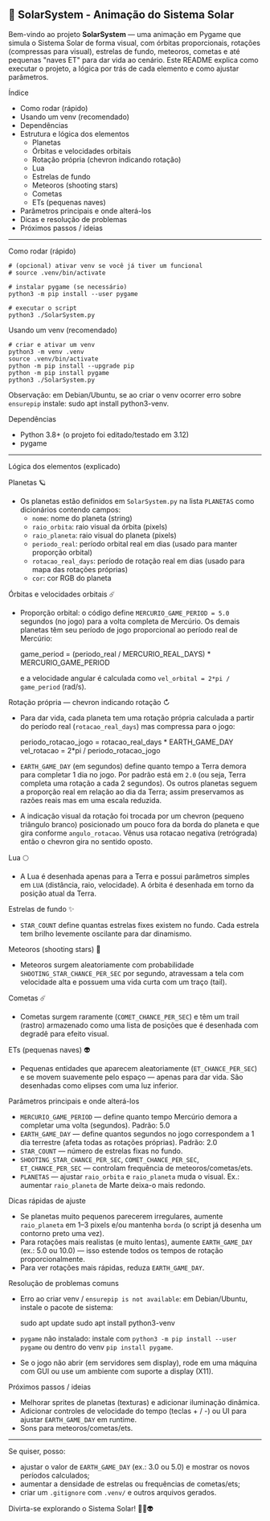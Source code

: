 ## 🌌 SolarSystem - Animação do Sistema Solar

Bem-vindo ao projeto **SolarSystem** — uma animação em Pygame que simula o Sistema Solar de forma visual, com órbitas proporcionais, rotações (compressas para visual), estrelas de fundo, meteoros, cometas e até pequenas "naves ET" para dar vida ao cenário. Este README explica como executar o projeto, a lógica por trás de cada elemento e como ajustar parâmetros.

Índice
- Como rodar (rápido)
- Usando um venv (recomendado)
- Dependências
- Estrutura e lógica dos elementos
  - Planetas
  - Órbitas e velocidades orbitais
  - Rotação própria (chevron indicando rotação)
  - Lua
  - Estrelas de fundo
  - Meteoros (shooting stars)
  - Cometas
  - ETs (pequenas naves)
- Parâmetros principais e onde alterá-los
- Dicas e resolução de problemas
- Próximos passos / ideias

---

Como rodar (rápido)

    # (opcional) ativar venv se você já tiver um funcional
    # source .venv/bin/activate

    # instalar pygame (se necessário)
    python3 -m pip install --user pygame

    # executar o script
    python3 ./SolarSystem.py

Usando um venv (recomendado)

    # criar e ativar um venv
    python3 -m venv .venv
    source .venv/bin/activate
    python -m pip install --upgrade pip
    python -m pip install pygame
    python3 ./SolarSystem.py

Observação: em Debian/Ubuntu, se ao criar o venv ocorrer erro sobre `ensurepip` instale: sudo apt install python3-venv.

Dependências
- Python 3.8+ (o projeto foi editado/testado em 3.12)
- pygame

---

Lógica dos elementos (explicado)

Planetas 🪐
- Os planetas estão definidos em `SolarSystem.py` na lista `PLANETAS` como dicionários contendo campos:
  - `nome`: nome do planeta (string)
  - `raio_orbita`: raio visual da órbita (pixels)
  - `raio_planeta`: raio visual do planeta (pixels)
  - `periodo_real`: período orbital real em dias (usado para manter proporção orbital)
  - `rotacao_real_days`: período de rotação real em dias (usado para mapa das rotações próprias)
  - `cor`: cor RGB do planeta

Órbitas e velocidades orbitais ☄️
- Proporção orbital: o código define `MERCURIO_GAME_PERIOD = 5.0` segundos (no jogo) para a volta completa de Mercúrio. Os demais planetas têm seu período de jogo proporcional ao período real de Mercúrio:

    game_period = (periodo_real / MERCURIO_REAL_DAYS) * MERCURIO_GAME_PERIOD

    e a velocidade angular é calculada como `vel_orbital = 2*pi / game_period` (rad/s).

Rotação própria — chevron indicando rotação ↻
- Para dar vida, cada planeta tem uma rotação própria calculada a partir do período real (`rotacao_real_days`) mas compressa para o jogo:

    periodo_rotacao_jogo = rotacao_real_days * EARTH_GAME_DAY
    vel_rotacao = 2*pi / periodo_rotacao_jogo

- `EARTH_GAME_DAY` (em segundos) define quanto tempo a Terra demora para completar 1 dia no jogo. Por padrão está em `2.0` (ou seja, Terra completa uma rotação a cada 2 segundos). Os outros planetas seguem a proporção real em relação ao dia da Terra; assim preservamos as razões reais mas em uma escala reduzida.
- A indicação visual da rotação foi trocada por um chevron (pequeno triângulo branco) posicionado um pouco fora da borda do planeta e que gira conforme `angulo_rotacao`. Vênus usa rotacao negativa (retrógrada) então o chevron gira no sentido oposto.

Lua 🌕
- A Lua é desenhada apenas para a Terra e possui parâmetros simples em `LUA` (distância, raio, velocidade). A órbita é desenhada em torno da posição atual da Terra.

Estrelas de fundo ✨
- `STAR_COUNT` define quantas estrelas fixes existem no fundo. Cada estrela tem brilho levemente oscilante para dar dinamismo.

Meteoros (shooting stars) 💫
- Meteoros surgem aleatoriamente com probabilidade `SHOOTING_STAR_CHANCE_PER_SEC` por segundo, atravessam a tela com velocidade alta e possuem uma vida curta com um traço (tail).

Cometas ☄️
- Cometas surgem raramente (`COMET_CHANCE_PER_SEC`) e têm um trail (rastro) armazenado como uma lista de posições que é desenhada com degradê para efeito visual.

ETs (pequenas naves) 👽
- Pequenas entidades que aparecem aleatoriamente (`ET_CHANCE_PER_SEC`) e se movem suavemente pelo espaço — apenas para dar vida. São desenhadas como elipses com uma luz inferior.

Parâmetros principais e onde alterá-los
- `MERCURIO_GAME_PERIOD` — define quanto tempo Mercúrio demora a completar uma volta (segundos). Padrão: 5.0
- `EARTH_GAME_DAY` — define quantos segundos no jogo correspondem a 1 dia terrestre (afeta todas as rotações próprias). Padrão: 2.0
- `STAR_COUNT` — número de estrelas fixas no fundo.
- `SHOOTING_STAR_CHANCE_PER_SEC`, `COMET_CHANCE_PER_SEC`, `ET_CHANCE_PER_SEC` — controlam frequência de meteoros/cometas/ets.
- `PLANETAS` — ajustar `raio_orbita` e `raio_planeta` muda o visual. Ex.: aumentar `raio_planeta` de Marte deixa-o mais redondo.

Dicas rápidas de ajuste
- Se planetas muito pequenos parecerem irregulares, aumente `raio_planeta` em 1–3 pixels e/ou mantenha `borda` (o script já desenha um contorno preto uma vez).
- Para rotações mais realistas (e muito lentas), aumente `EARTH_GAME_DAY` (ex.: 5.0 ou 10.0) — isso estende todos os tempos de rotação proporcionalmente.
- Para ver rotações mais rápidas, reduza `EARTH_GAME_DAY`.

Resolução de problemas comuns
- Erro ao criar venv / `ensurepip is not available`: em Debian/Ubuntu, instale o pacote de sistema:

    sudo apt update
    sudo apt install python3-venv

- `pygame` não instalado: instale com `python3 -m pip install --user pygame` ou dentro do venv `pip install pygame`.
- Se o jogo não abrir (em servidores sem display), rode em uma máquina com GUI ou use um ambiente com suporte a display (X11).

Próximos passos / ideias
- Melhorar sprites de planetas (texturas) e adicionar iluminação dinâmica.
- Adicionar controles de velocidade do tempo (teclas + / -) ou UI para ajustar `EARTH_GAME_DAY` em runtime.
- Sons para meteoros/cometas/ets.

---

Se quiser, posso:
- ajustar o valor de `EARTH_GAME_DAY` (ex.: 3.0 ou 5.0) e mostrar os novos períodos calculados;
- aumentar a densidade de estrelas ou frequências de cometas/ets;
- criar um `.gitignore` com `.venv/` e outros arquivos gerados.

Divirta-se explorando o Sistema Solar! 🚀🌟👽
